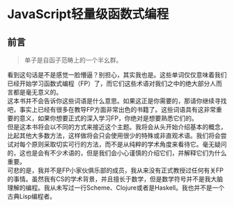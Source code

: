 # JavaScript轻量级函数式编程

## 前言

> 单子是自函子范畴上的一个半幺群。

看到这句话是不是感觉一脸懵逼？别担心，其实我也是。这些单词仅仅意味着我们已经开始学习函数式编程（FP）了，而它们这些术语对我们之中的绝大部分人而言都是毫无意义的。  
这本书并不会告诉你这些词语是什么意思。如果这正是你需要的，那请你继续寻找吧，事实上已经有很多在教导FP方面非常出色的书籍了。这些词语具有这非常重要的意义，如果你想要正式的深入学习FP，你绝对是想要熟悉它们的。  
但是这本书将会以不同的方式来接近这个主题。我将会从头开始介绍基本的概念，比起其他大多数方法，这样做将会只会使用很少的特殊或非直观术语。我们将会尝试对每个原则采取切实可行的方法，而不是从纯粹的学术角度来看待它。毫无疑问的，这也是会有不少术语的，但是我们会小心谨慎的介绍它们，并解释它们为什么重要。  
可悲的是，我并不是FP小家伙俱乐部的成员，我从来没有正式教授过任何有关FP的事情。虽然我有CS的学术背景，并且擅长于数学，但是数学符号并不是我大脑理解的编程。我从未写过一行Scheme、Clojure或者是Haskell。我也并不是一个古典Lisp编程者。  